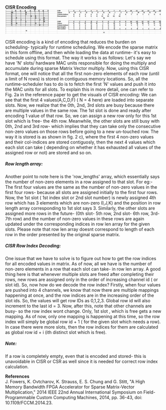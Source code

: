 **CISR Encoding**\
![CISR Encoding](CISR_encoding_own.png)

CISR encoding is a kind of encoding that reduces the burden on scheduling- typically for runtime scheduling. We encode the sparse matrix in this form offline, and then while loading the data at runtime- it's easy to schedule using this format.
The way it works is as follows:
Let's say we have 'N' slots/ hardware MAC units responsible for doing the multiply and accumulate during sparse Matrix Vector multiply. Now, using this CISR format, one will notice that all the first non-zero elements of each row (until a limit of N rows) is stored in contiguous memory locations. So, all the runtime-scheduler has to do is to fetch the first 'N' values and push it into the MAC units for all slots. 
To explain this in more detail, one can refer to Fig. 2a in the reference paper to get the visuals of CISR encoding:
We can see that the first 4 values(A,C,D,F) ( N = 4 here) are loaded into separate slots. Now, we realize that the 0th, 2nd, 3rd slots are busy because there are multiple values in the same row. The 1st slot is done and ready after encoding 1 value of that row. So, we can assign a new row only for this 1st slot which is free- the 4th row. Meanwhile, the other slots are still busy with 0th, 2nd and 3rd row- which implies that they can take only the consecutive non-zero values on those rows before going to a new un-touched row.
The way it is stored is as shown in fig. 2 c), where the first 4 non-zero values and their col-indices are stored contiguosly, then the next 4 values which each slot can take ( depending on whether it has exhausted all values of the assigned row or not) are stored and so on. 
##### Row length array:
Another point to note here is the 'row_lengths' array, which essentially says the number of non-zero elements in a row assigned to that slot. For eg:- The first four values are the same as the number of non-zero values in the first four rows- because all slots are assigned initially to the first four rows. Now, the 1st slot ( 1st index slot or 2nd slot number) is newly assigned 4th row which has 3 elements which are non-zero (I,J,K) and the position in row length array corresponding to 1st slot says 3. Similarly, the other slots are assigned more rows in the future- (0th slot- 5th row, 2nd slot- 6th row, 3rd- 7th row) and the number of non-zero values in these rows are again updated under the corresponding indices in row len array for the given slots. Please note that row len array doesnt correspond to length of each row in the order presented by the original sparse matrix.
##### CISR Row Index Decoding:
One issue that we have to solve is to figure out how to get the row indices for all encoded values in matrix. As of now, all we have is the number of non-zero elements in a row that each slot can take- in row len array. A good thing here is that whenever multiple slots are freed after completing their rows, new rows are assigned only in the order of increasing channel id ( or slot id). So, now how do we decode the row index?
Firstly, when four values are pushed into 4 channels, we know that now there are multiple mappings happening at once, and the row indices are in the increasing order of the slot ids. So, the values will get row IDs as 0,1,2,3. Global row id will also increment to the last id  = 3. Now, after this, note that other channels are busy- so the row index wont change. Only, 1st slot , which is free gets a new mapping. As of now, only one mapping is happening at this time, so the row index will simply be global row id + 1 ( for the given slot which needs a row). In case there were more slots, then the row indices for them are calculated as global row id + i (ith distinct slot which is free).

##### Note:
If a row is completely empty, even that is encoded and stored- this is unavoidable in CISR or CSR as well since it is needed for correct row index calculation.


**References**\
J. Fowers, K. Ovtcharov, K. Strauss, E. S. Chung and G. Stitt, "A High Memory Bandwidth FPGA Accelerator for Sparse Matrix-Vector Multiplication," 2014 IEEE 22nd Annual International Symposium on Field-Programmable Custom Computing Machines, 2014, pp. 36-43, doi: 10.1109/FCCM.2014.23.

